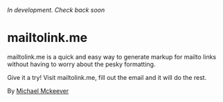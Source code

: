 _In development. Check back soon_


# mailtolink.me

mailtolink.me is a quick and easy way to generate markup for mailto links without having to worry about the pesky formatting. 

Give it a try! Visit mailtolink.me, fill out the email and it will do the rest.

By [Michael Mckeever](http://mckvr.com)